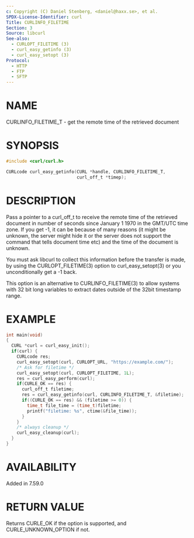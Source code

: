 ```yaml
---
c: Copyright (C) Daniel Stenberg, <daniel@haxx.se>, et al.
SPDX-License-Identifier: curl
Title: CURLINFO_FILETIME
Section: 3
Source: libcurl
See-also:
  - CURLOPT_FILETIME (3)
  - curl_easy_getinfo (3)
  - curl_easy_setopt (3)
Protocol:
  - HTTP
  - FTP
  - SFTP
---
```


# NAME

CURLINFO_FILETIME_T - get the remote time of the retrieved document

# SYNOPSIS

~~~c
#include <curl/curl.h>

CURLcode curl_easy_getinfo(CURL *handle, CURLINFO_FILETIME_T,
                           curl_off_t *timep);
~~~

# DESCRIPTION

Pass a pointer to a curl_off_t to receive the remote time of the retrieved
document in number of seconds since January 1 1970 in the GMT/UTC time
zone. If you get -1, it can be because of many reasons (it might be unknown,
the server might hide it or the server does not support the command that tells
document time etc) and the time of the document is unknown.

You must ask libcurl to collect this information before the transfer is made,
by using the CURLOPT_FILETIME(3) option to curl_easy_setopt(3) or
you unconditionally get a -1 back.

This option is an alternative to CURLINFO_FILETIME(3) to allow systems
with 32 bit long variables to extract dates outside of the 32bit timestamp
range.

# EXAMPLE

~~~c
int main(void)
{
  CURL *curl = curl_easy_init();
  if(curl) {
    CURLcode res;
    curl_easy_setopt(curl, CURLOPT_URL, "https://example.com/");
    /* Ask for filetime */
    curl_easy_setopt(curl, CURLOPT_FILETIME, 1L);
    res = curl_easy_perform(curl);
    if(CURLE_OK == res) {
      curl_off_t filetime;
      res = curl_easy_getinfo(curl, CURLINFO_FILETIME_T, &filetime);
      if((CURLE_OK == res) && (filetime >= 0)) {
        time_t file_time = (time_t)filetime;
        printf("filetime: %s", ctime(&file_time));
      }
    }
    /* always cleanup */
    curl_easy_cleanup(curl);
  }
}
~~~

# AVAILABILITY

Added in 7.59.0

# RETURN VALUE

Returns CURLE_OK if the option is supported, and CURLE_UNKNOWN_OPTION if not.
